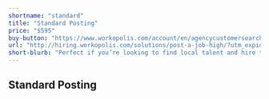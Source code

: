 ```yaml
---
shortname: "standard"
title: "Standard Posting"
price: "$595"
buy-button: "https://www.workopolis.com/account/en/agencycustomersearch?mode=Purchase&promocode=NJPS1&sourcetype="
url: "http://hiring.workopolis.com/solutions/post-a-job-high/?utm_expid=114600838-5.nZpWqRaLQ9OOuUzv-coF9Q.1&utm_referrer=http%3A%2F%2Fhiring.workopolis.com%2F#pricing-container%2Fhiring.workopolis.com%2F#pricing-container"
short-blurb: "Perfect if you’re looking to find local talent and hire the right person quickly."
---
```


## Standard Posting

<!-- Workopolis job postings are fully loaded with live training, support, performance updates and optional features to help your posting standout. Plus, they’re easy to create and instantly visible to talent. -->
